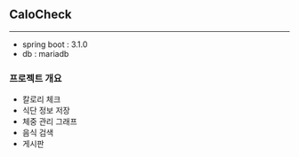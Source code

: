 ## CaloCheck
___
- spring boot : 3.1.0
- db : mariadb

### 프로젝트 개요
- 칼로리 체크
- 식단 정보 저장
- 체중 관리 그래프
- 음식 검색
- 게시판 
